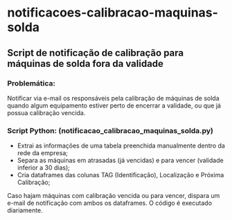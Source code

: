 # notificacoes-calibracao-maquinas-solda
## Script de notificação de calibração para máquinas de solda fora da validade


### Problemática:
Notificar via e-mail os responsáveis pela calibração de máquinas de solda quando algum equipamento estiver perto de encerrar a validade, ou que já possua calibração vencida.


### Script Python: (notificacao_calibracao_maquinas_solda.py)
- Extrai as informações de uma tabela preenchida manualmente dentro da rede da empresa;
- Separa as máquinas em atrasadas (já vencidas) e para vencer (validade inferior a 30 dias);
- Cria dataframes das colunas TAG (Identificação), Localização e Próxima Calibração;

Caso hajam máquinas com calibração vencida ou para vencer, dispara um e-mail de notificação com ambos os dataframes. O código é executado diariamente.